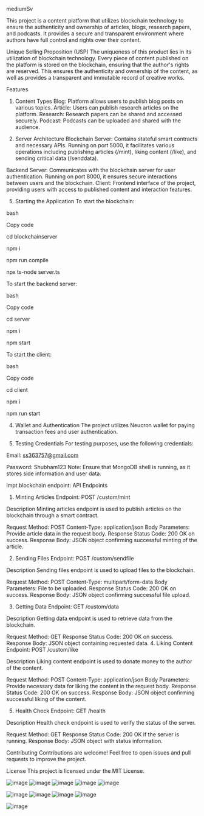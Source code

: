 
mediumSv

This project is a content platform that utilizes blockchain technology to ensure the authenticity and ownership of articles, blogs, research papers, and podcasts. It provides a secure and transparent environment where authors have full control and rights over their content.

Unique Selling Proposition (USP)
The uniqueness of this product lies in its utilization of blockchain technology. Every piece of content published on the platform is stored on the blockchain, ensuring that the author's rights are reserved. This ensures the authenticity and ownership of the content, as well as provides a transparent and immutable record of creative works.

Features


1. Content Types
Blog: Platform allows users to publish blog posts on various topics.
Article: Users can publish research articles on the platform.
Research: Research papers can be shared and accessed securely.
Podcast: Podcasts can be uploaded and shared with the audience.



3. Server Architecture
Blockchain Server: Contains stateful smart contracts and necessary APIs. Running on port 5000, it facilitates various operations including publishing articles (/mint),
liking content (/like),
and sending critical data (/senddata).


Backend Server: Communicates with the blockchain server for user authentication. Running on port 8000, it ensures secure interactions between users and the blockchain.
Client: Frontend interface of the project, providing users with access to published content and interaction features.


5. Starting the Application
To start the blockchain:

bash

Copy code

cd blockchainserver

npm i

npm run compile

npx ts-node server.ts

To start the backend server:

bash

Copy code

cd server

npm i

npm start

To start the client:

bash

Copy code

cd client 

npm i

npm run start

4. Wallet and Authentication
The project utilizes Neucron wallet for paying transaction fees and user authentication.

5. Testing Credentials
For testing purposes, use the following credentials:

Email: ss363757@gmail.com

Password: Shubham123
Note:
Ensure that MongoDB shell is running, as it stores side information and user data.












impt blockchain endpoint:
API Endpoints
1. Minting Articles
Endpoint: POST /custom/mint

Description
Minting articles endpoint is used to publish articles on the blockchain through a smart contract.

Request
Method: POST
Content-Type: application/json
Body Parameters:
Provide article data in the request body.
Response
Status Code: 200 OK on success.
Response Body:
JSON object confirming successful minting of the article.

2. Sending Files
Endpoint: POST /custom/sendfile

Description
Sending files endpoint is used to upload files to the blockchain.

Request
Method: POST
Content-Type: multipart/form-data
Body Parameters:
File to be uploaded.
Response
Status Code: 200 OK on success.
Response Body:
JSON object confirming successful file upload.

3. Getting Data
Endpoint: GET /custom/data

Description
Getting data endpoint is used to retrieve data from the blockchain.

Request
Method: GET
Response
Status Code: 200 OK on success.
Response Body:
JSON object containing requested data.
4. Liking Content
Endpoint: POST /custom/like

Description
Liking content endpoint is used to donate money to the author of the content.

Request
Method: POST
Content-Type: application/json
Body Parameters:
Provide necessary data for liking the content in the request body.
Response
Status Code: 200 OK on success.
Response Body:
JSON object confirming successful liking of the content.

5. Health Check
Endpoint: GET /health

Description
Health check endpoint is used to verify the status of the server.

Request
Method: GET
Response
Status Code: 200 OK if the server is running.
Response Body:
JSON object with status information.

Contributing
Contributions are welcome! Feel free to open issues and pull requests to improve the project.

License
This project is licensed under the MIT License.



![image](https://github.com/shubham78901/mediumSv/assets/70124011/99dac00f-34f8-4340-8db9-6195fa7c4235)
![image](https://github.com/shubham78901/mediumSv/assets/70124011/eb82d586-39c3-4412-a1bb-ad53daae3d7e)
![image](https://github.com/shubham78901/mediumSv/assets/70124011/9b3e8c09-a03f-4770-9826-4d5eecebdffd)
![image](https://github.com/shubham78901/mediumSv/assets/70124011/f938384c-b623-429e-b929-39aaccd23136)
![image](https://github.com/shubham78901/mediumSv/assets/70124011/aa1d33ec-26a6-4e3d-aae2-07df7577d1e0)

![image](https://github.com/shubham78901/mediumSv/assets/70124011/25500e1b-cf1a-4951-8fa8-c2641c98befb)
![image](https://github.com/shubham78901/mediumSv/assets/70124011/8e726601-4f9a-486c-b9b1-9ad479b0e978)
![image](https://github.com/shubham78901/mediumSv/assets/70124011/256282e3-e486-4469-83a3-1b157e02c09f)
![image](https://github.com/shubham78901/mediumSv/assets/70124011/a1d8bab8-8f90-4ba9-8df1-b61c97780ab0)



![image](https://github.com/shubham78901/mediumSv/assets/70124011/21974d62-40a3-44a3-9ec9-ffc5f81847b8)





